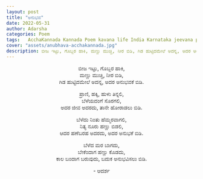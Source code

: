 ```yaml
---
layout: post
title: "ಅನುಭವ"
date: 2022-05-31
author: Adarsha
categories: Poem
tags:	AcchaKannada Kannada Poem kavana life India Karnataka jeevana philosophy heart manassu kavana poem
cover: "assets/anubhava-acchakannada.jpg"
description: ಬೀಜ ಇಟ್ಟು, ಗೊಬ್ಬರ ಹಾಕಿ, ಮಣ್ಣು ಮುಚ್ಚಿ, ನೀರ ಬಿಡಿ, ಗಿಡ ಹುಟ್ಟಿದಮೇಲೆ ಅದನ್ನ, ಅದರ ಅನುಭವಕೆ ಬಿಡಿ.
---
```


<p align = "center"> ಬೀಜ ಇಟ್ಟು, ಗೊಬ್ಬರ ಹಾಕಿ, <br>
ಮಣ್ಣು ಮುಚ್ಚಿ, ನೀರ ಬಿಡಿ, <br>
ಗಿಡ ಹುಟ್ಟಿದಮೇಲೆ ಅದನ್ನ, ಅದರ ಅನುಭವಕೆ ಬಿಡಿ. </p>

<p align = "center"> ಪ್ರಾಣಿ, ಹಕ್ಕಿ, ಹುಳು ತಿನ್ನಲಿ, <br>
ಬೆಳೆಯದಂಗೆ ಸೊರಗಲಿ, <br>
ಅದರ ಜೀವ ಅದರದು, ತಾನೇ ಹೋರಾಡಲು ಬಿಡಿ. </p>

<p align = "center"> ಬೆಳೆದು ನಿಂತು ಹೆಮ್ಮರವಾಗಲಿ, <br>
ನಿತ್ಯ ನೂರು ಹಣ್ಣು ಬಿಡಲಿ, <br>
ಆದರ ಹಣೆಬರಹ ಅದರದು, ಅದರ ಅನುಭಕೆ ಬಿಡಿ. </p>

<p align = "center"> ಬೆಳೆದ ಮರ ಬಾಗದು, <br>
ಬೇಕೆಂದಾಗ ಹಣ್ಣು ಕೊಡದು, <br>
ಕಾಲ ಬಂದಾಗ ಬರುವುದು, ಬದುಕ ಅನುಭವಿಸಲು ಬಿಡಿ. </p>

<p align ="center"> - ಆದರ್ಶ </p>
